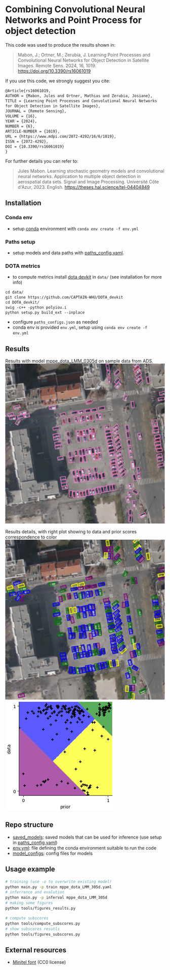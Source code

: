 # Combining Convolutional Neural Networks and Point Process for object detection


This code was used to produce the results shown in:
> Mabon, J.; Ortner, M.; Zerubia, J. Learning Point Processes and Convolutional Neural Networks for Object Detection in Satellite Images. Remote Sens. 2024, 16, 1019. https://doi.org/10.3390/rs16061019

If you use this code, we strongly suggest you cite:
```
@Article{rs16061019,
AUTHOR = {Mabon, Jules and Ortner, Mathias and Zerubia, Josiane},
TITLE = {Learning Point Processes and Convolutional Neural Networks for Object Detection in Satellite Images},
JOURNAL = {Remote Sensing},
VOLUME = {16},
YEAR = {2024},
NUMBER = {6},
ARTICLE-NUMBER = {1019},
URL = {https://www.mdpi.com/2072-4292/16/6/1019},
ISSN = {2072-4292},
DOI = {10.3390/rs16061019}
}
```

For further details you can refer to: 
> Jules Mabon. Learning stochastic geometry models and convolutional neural networks. Application to multiple object detection in aerospatial data sets. Signal and Image Processing. Université Côte d'Azur, 2023. English. https://theses.hal.science/tel-04404849

## Installation

### Conda env
- setup [conda](https://conda.io/projects/conda/en/latest/user-guide/install/index.html) environment with `conda env create -f env.yml`

### Paths setup
- setup models and data paths with [paths_config.yaml](paths_config.yaml).


### DOTA metrics
- to compute metrics install [dota devkit](https://github.com/CAPTAIN-WHU/DOTA_devkit) in `data/` (see installation for more info)
```
cd data/
git clone https://github.com/CAPTAIN-WHU/DOTA_devkit
cd DOTA_devkit/
swig -c++ -python polyiou.i
python setup.py build_ext --inplace
```
- configure `paths_configs.json` as needed
- conda env is provided `env.yml`, setup using `conda env create -f env.yml`


## Results

Results with model [mppe_dota_LMM_0305d](model_configs/mppe/dota/mppe_dota_LMM_0305d.yaml) on sample data from ADS.
![Alt text](examples/ads/p0005_mpp+cnn_B.png)


Results details, with right plot showing to data and prior scores correspondence to color 
![Alt text](examples/ads/p0005_mpp+cnn_B_details.png)![Alt text](examples/ads/p0005_mpp+cnn_B_scoresplot.png)

## Repo structure

- [saved_models](saved_models): saved models that can be used for inference (use setup in [paths_config.yaml](paths_config.yaml))
- [env.yml](env.yml): file defining the conda environment suitable to run the code
- [model_configs](model_configs): config files for models


## Usage example

```bash
# training (use -o to overwrite existing model)
python main.py -p train mppe_dota_LMM_305d.yaml
# inferrence and evalution
python main.py -p inferval mppe_dota_LMM_305d
# making some figures
python tools/figures_results.py
```

```bash
# compute subscores
python tools/compute_subscores.py
# show subscores resutls
python tools/figures_subscores.py
```


## External resources
- [Minitel font](https://github.com/Zigazou/Minitel-Canvas) (CC0 license)

